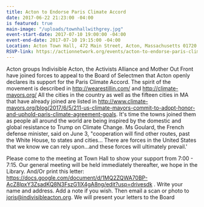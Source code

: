 ```yaml
---
title: Acton to Endorse Paris Climate Accord
date: 2017-06-22 21:23:00 -04:00
is featured: true
main-image: "/uploads/townhallwithgrey.jpg"
event-start-date: 2017-07-10 19:00:00 -04:00
event-end-date: 2017-07-10 19:15:00 -04:00
Location: Acton Town Hall, 472 Main Street, Acton, Massachusetts 01720
RSVP-link: https://actionnetwork.org/events/acton-to-endorse-paris-climate-accord/manage
---
```


Acton groups Indivisible Acton, the Activists Alliance and Mother Out Front have joined forces to appeal to the Board of Selectmen that Acton openly declares its support for the Paris Climate Accord. The spirit of the movement is described in http://wearestillin.com/ and http://climate-mayors.org/ All the cities in the country as well as the fifteen cities in MA that have already joined are listed in http://www.climate-mayors.org/blog/2017/6/5/211-us-climate-mayors-commit-to-adopt-honor-and-uphold-paris-climate-agreement-goals. It's time the towns joined them as people all around the world are being inspired by the domestic and global resistance to Trump on Climate Change. Ms Goulard, the French defense minister, said on June 3, "cooperation will find other routes, past the White House, to states and cities... There are forces in the United States that we know we can rely upon...and these forces will ultimately prevail.'

Please come to the meeting at Town Hall to show your support from 7:00 - 7:15. Our general meeting will be held immediately thereafter, we hope in the Library. And/Or print this letter: https://docs.google.com/document/d/1MQ2ZQWA70BP-AcZ8lpxY3ZsadKQ8N3FszG1lX4gA8ng/edit?usp=drivesdk . Write your name and address. Add a note if you wish. Then email a scan or photo to joris@indivisibleacton.org. We will present your letters to the Board
